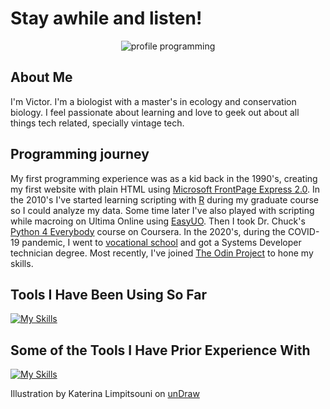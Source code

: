 # Stay awhile and listen!


<div align="center">
  
![profile programming](https://github.com/xsabatox/xsabatox/.assets/undraw_programming_65t2.svg)

</div>

## About Me

I'm Victor. I'm a biologist with a master's in ecology and conservation biology. I feel passionate about learning and love to geek out about all things tech related, specially vintage tech.


## Programming journey

My first programming experience was as a kid back in the 1990's, creating my first website with plain HTML using [Microsoft FrontPage Express 2.0](https://en.wikipedia.org/wiki/Microsoft_FrontPage). In the 2010's I've started learning scripting with [R](https://cran.r-project.org/) during my graduate course so I could analyze my data. Some time later I've also played with scripting while macroing on Ultima Online using [EasyUO](http://www.easyuo.com/). Then I took Dr. Chuck's [Python 4 Everybody](https://www.py4e.com/) course on Coursera. In the 2020's, during the COVID-19 pandemic, I went to [vocational school](https://www.fiemg.com.br/curso/curso-tecnico-em-desenvolvimento-de-sistemas/) and got a Systems Developer technician degree. Most recently, I've joined [The Odin Project](https://www.theodinproject.com/) to hone my skills.

## Tools I Have Been Using So Far

[![My Skills](https://skillicons.dev/icons?i=html,css,js,git,github,vscode)](https://skillicons.dev)

## Some of the Tools I Have Prior Experience With

[![My Skills](https://skillicons.dev/icons?i=r)](https://skillicons.dev)

Illustration by Katerina Limpitsouni on [unDraw](https://undraw.co)